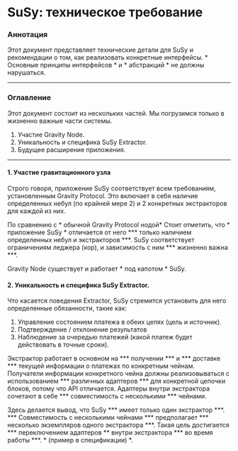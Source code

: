 <!DOCTYPE html>
<html>

<head>
  <meta charset="utf-8">
  <meta name="viewport" content="width=device-width, initial-scale=1.0">
  <title>susy-tech-requirements_RU</title>
  <link rel="stylesheet" href="https://stackedit.io/style.css" />
</head>

<body class="stackedit">
  <div class="stackedit__html"><h1 id="susy-техническое-требование">SuSy: техническое требование</h1>
<h3 id="аннотация">Аннотация</h3>
<p>Этот документ представляет технические детали для SuSy и рекомендации о том, как реализовать конкретные интерфейсы. * Основные принципы интерфейсов * и * абстракций * не должны нарушаться.</p>
<hr>
<h3 id="оглавление">Оглавление</h3>
<p>Этот документ состоит из нескольких частей. Мы погрузимся только в жизненно важные части системы.</p>
<ol>
<li>Участие Gravity Node.</li>
<li>Уникальность и специфика SuSy Extractor.</li>
<li>Будущее расширение приложения.</li>
</ol>
<hr>
<h4 id="участие-гравитационного-узла">1. Участие гравитационного узла</h4>
<p>Строго говоря, приложение SuSy соответствует всем требованиям, установленным Gravity Protocol. Это включает в себя наличие определенных небул (по крайней мере 2) и 2 конкретных экстракторов для каждой из них.</p>
<p>По сравнению с * обычной Gravity Protocol нодой* Стоит отметить, что * приложение SuSy * отличается от него *** только наличием определенных небул и экстракторов ***. SuSy соответствует ограничениям леджера (кор), и зависимость с ним *** жизненно важна ***.</p>
<p>Gravity Node существует и работает * под капотом * SuSy.</p>
<h4 id="уникальность-и-специфика-susy-extractor.">2. Уникальность и специфика SuSy Extractor.</h4>
<p>Что касается поведения Extractor, SuSy стремится установить для него определенные обязанности, такие как:</p>
<ol>
<li>Управление состоянием платежа в обеих цепях (цель и источник).</li>
<li>Подтверждение / отклонение результатов</li>
<li>Наблюдение за очередью платежей (какой платеж будет действовать в точные сроки).</li>
</ol>
<p>Экстрактор работает в основном на *** получении *** и *** доставке *** текущей информации о платежах по конкретным чейнам. Получатели информации конкретного чейна должны реализовываться с использованием *** различных адаптеров *** для конкретной цепочки блоков, потому что API отличается. Адаптеры внутри экстрактора сочетают в себе *** совместимость с несколькими *** чейнами.</p>
<p>Здесь делается вывод, что SuSy *** имеет только один экстрактор ***. *** Совместимость с несколькими чейнами *** предполагает *** несколько экземпляров одного экстрактора ***. Такая цель достигается *** переключением адаптеров ** внутри экстрактора *** во время работы ***. * (пример в спецификации) *.</p>
</div>
</body>

</html>
